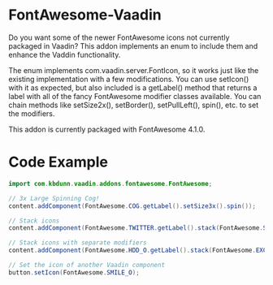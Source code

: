 FontAwesome-Vaadin
==================

Do you want some of the newer FontAwesome icons not currently packaged in Vaadin? This addon implements an enum to include them and enhance the Vaddin functionality. 

The enum implements com.vaadin.server.FontIcon, so it works just like the existing implementation with a few modifications. You can use setIcon() with it as expected, but also included is a getLabel() method that returns a label with all of the fancy FontAwesome modifier classes available. You can chain methods like setSize2x(), setBorder(), setPullLeft(), spin(), etc. to set the modifiers. 

This addon is currently packaged with FontAwesome 4.1.0.


Code Example
============

```java
import com.kbdunn.vaadin.addons.fontawesome.FontAwesome;

// 3x Large Spinning Cog!
content.addComponent(FontAwesome.COG.getLabel().setSize3x().spin());

// Stack icons
content.addComponent(FontAwesome.TWITTER.getLabel().stack(FontAwesome.SQUARE_O).setSize3x());

// Stack icons with separate modifiers
content.addComponent(FontAwesome.HDD_O.getLabel().stack(FontAwesome.EXCLAMATION.getLabel().inverseColor()).setSize3x().reverseStackSize());

// Set the icon of another Vaadin component
button.setIcon(FontAwesome.SMILE_O);
```
